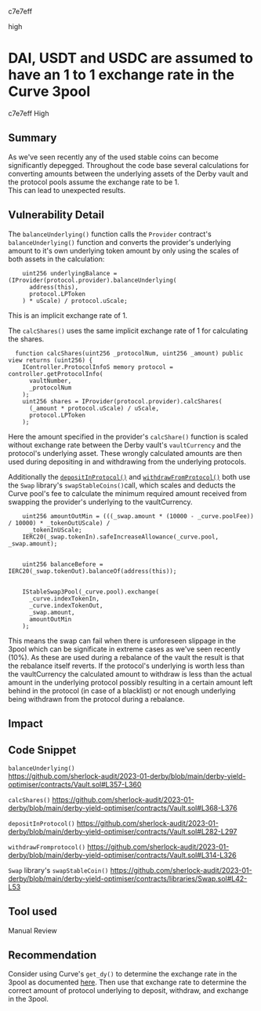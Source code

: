 c7e7eff

high

# DAI, USDT and USDC are assumed to have an 1 to 1 exchange rate in the Curve 3pool

c7e7eff
High

## Summary
As we've seen recently any of the used stable coins can become significantly depegged. 
Throughout the code base several calculations for converting amounts between the underlying assets of the Derby vault and the protocol pools assume the exchange rate to be 1.  
This can lead to unexpected results.

## Vulnerability Detail
The `balanceUnderlying()` function calls the `Provider` contract's `balanceUnderlying()` function and converts the provider's underlying amount to it's own underlying token amount by only using the scales of both assets in the calculation:
```solidity
    uint256 underlyingBalance = (IProvider(protocol.provider).balanceUnderlying(
      address(this),
      protocol.LPToken
    ) * uScale) / protocol.uScale;
```
This is an implicit exchange rate of 1.

The `calcShares()` uses the same implicit exchange rate of 1 for calculating the shares.
```solidity
  function calcShares(uint256 _protocolNum, uint256 _amount) public view returns (uint256) {
    IController.ProtocolInfoS memory protocol = controller.getProtocolInfo(
      vaultNumber,
      _protocolNum
    );
    uint256 shares = IProvider(protocol.provider).calcShares(
      (_amount * protocol.uScale) / uScale,
      protocol.LPToken
    );
```
Here the amount specified in the provider's `calcShare()` function is scaled without exchange rate between the Derby vault's `vaultCurrency` and the protocol's underlying asset.
These wrongly calculated amounts are then used during depositing in and withdrawing from the underlying protocols.

Additionally the [`depositInProtocol()`](https://github.com/sherlock-audit/2023-01-derby/blob/main/derby-yield-optimiser/contracts/Vault.sol#L292-L296) and [`withdrawFromProtocol()`](https://github.com/sherlock-audit/2023-01-derby/blob/main/derby-yield-optimiser/contracts/Vault.sol#L314-L334) both use the `Swap` library's `swapStableCoins()`call, which scales and deducts the Curve pool's fee to calculate the minimum required amount received from swapping the provider's underlying to the vaultCurrency. 
```solidity
    uint256 amountOutMin = (((_swap.amount * (10000 - _curve.poolFee)) / 10000) * _tokenOutUScale) /
      _tokenInUScale;
    IERC20(_swap.tokenIn).safeIncreaseAllowance(_curve.pool, _swap.amount);


    uint256 balanceBefore = IERC20(_swap.tokenOut).balanceOf(address(this));


    IStableSwap3Pool(_curve.pool).exchange(
      _curve.indexTokenIn,
      _curve.indexTokenOut,
      _swap.amount,
      amountOutMin
    );
```
This means the swap can fail when there is unforeseen slippage in the 3pool which can be significate in extreme cases as we've seen recently (10%). As these are used during a rebalance of the vault the result is that the rebalance itself reverts.
If the protocol's underlying is worth less than the vaultCurrency the calculated amount to withdraw is less than the actual amount in the underlying protocol possibly resulting in a certain amount left behind in the protocol (in case of a blacklist) or not enough underlying being withdrawn from the protocol during a rebalance.

## Impact


## Code Snippet
`balanceUnderlying()`  
https://github.com/sherlock-audit/2023-01-derby/blob/main/derby-yield-optimiser/contracts/Vault.sol#L357-L360

`calcShares()`
https://github.com/sherlock-audit/2023-01-derby/blob/main/derby-yield-optimiser/contracts/Vault.sol#L368-L376

`depositInProtocol()` 
https://github.com/sherlock-audit/2023-01-derby/blob/main/derby-yield-optimiser/contracts/Vault.sol#L282-L297

`withdrawFromprotocol()`
https://github.com/sherlock-audit/2023-01-derby/blob/main/derby-yield-optimiser/contracts/Vault.sol#L314-L326

`Swap` library's `swapStableCoin()` 
https://github.com/sherlock-audit/2023-01-derby/blob/main/derby-yield-optimiser/contracts/libraries/Swap.sol#L42-L53

## Tool used
Manual Review

## Recommendation
Consider using Curve's `get_dy()` to determine the exchange rate in the 3pool as documented [here](https://curve.readthedocs.io/exchange-pools.html#making-exchanges). Then use that exchange rate to determine the correct amount of protocol underlying to deposit,  withdraw, and exchange in the 3pool.
